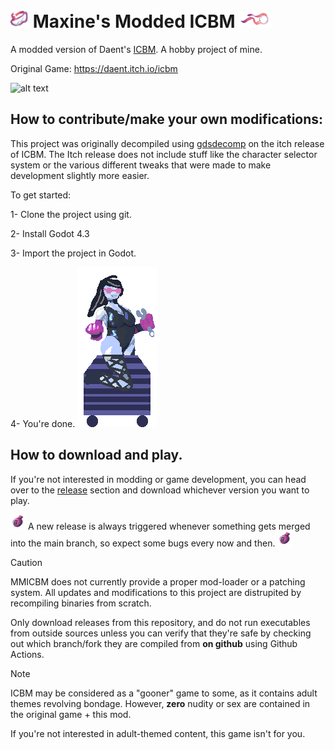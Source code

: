 # <img src="https://github.com/MaxIsJoe/MICBM/blob/main/projectiles/blindfold.png" width="29" /> Maxine's Modded ICBM <img src="https://github.com/MaxIsJoe/MICBM/blob/main/projectiles/gag.png" width="52" />

A modded version of Daent's [ICBM](https://daent.itch.io/icbm). A hobby project of mine.

Original Game: https://daent.itch.io/icbm

![alt text](https://github.com/MaxIsJoe/MICBM/blob/main/.github/media/Godot_v4.3-stable_win64_WsaeVCgbv3.gif?raw=true)

## How to contribute/make your own modifications:

This project was originally decompiled using [gdsdecomp](https://github.com/GDRETools/gdsdecomp) on the itch release of ICBM. The Itch release does not include stuff like the character selector system or the various different tweaks that were made to make development slightly more easier. 

To get started:

1- Clone the project using git.

2- Install Godot 4.3

3- Import the project in Godot.

4- You're done. <img src="https://github.com/MaxIsJoe/MICBM/blob/main/entities/player/maxine/engineer-default.png" width="128" />

## How to download and play.

If you're not interested in modding or game development, you can head over to the [release](https://github.com/MaxIsJoe/MICBM/releases) section and download whichever version you want to play.

<img src="https://github.com/MaxIsJoe/MICBM/blob/main/props/bomb.png" width="24"> A new release is always triggered whenever something gets merged into the main branch, so expect some bugs every now and then. <img src="https://github.com/MaxIsJoe/MICBM/blob/main/props/bomb.png" width="24">

> [!CAUTION]
> MMICBM does not currently provide a proper mod-loader or a patching system. All updates and modifications to this project are distrupited by recompiling binaries from scratch.
> 
> Only download releases from this repository, and do not run executables from outside sources unless you can verify that they're safe by checking out which branch/fork they are compiled from **on github** using Github Actions.

> [!NOTE]  
> ICBM may be considered as a "gooner" game to some, as it contains adult themes revolving bondage. However, **zero** nudity or sex are contained in the original game + this mod.
>
> If you're not interested in adult-themed content, this game isn't for you.

